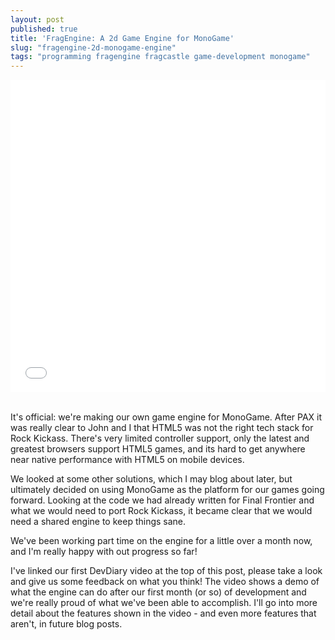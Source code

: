 ```yaml
---
layout: post
published: true
title: 'FragEngine: A 2d Game Engine for MonoGame'
slug: "fragengine-2d-monogame-engine"
tags: "programming fragengine fragcastle game-development monogame"
---
```


<div class="video-container">
    <iframe width="100%" height="500" src="//www.youtube.com/embed/YZYnctBDiEU?rel=0" frameborder="0" allowfullscreen></iframe>
</div>

<div>&nbsp;</div>

It's official: we're making our own game engine for MonoGame. After PAX it was really clear to John and I that HTML5 was not the right tech stack for Rock Kickass. There's very limited controller support, only the latest and greatest browsers support HTML5 games, and its hard to get anywhere near native performance with HTML5 on mobile devices.

We looked at some other solutions, which I may blog about later, but ultimately decided on using MonoGame as the platform for our games going forward. Looking at the code we had already written for Final Frontier and what we would need to port Rock Kickass, it became clear that we would need a shared engine to keep things sane.

We've been working part time on the engine for a little over a month now, and I'm really happy with out progress so far!

I've linked our first DevDiary video at the top of this post, please take a look and give us some feedback on what you think! The video shows a demo of what the engine can do after our first month (or so) of development and we're really proud of what we've been able to accomplish. I'll go into more detail about the features shown in the video - and even more features that aren't, in future blog posts.
